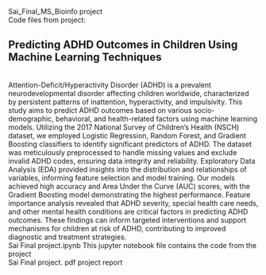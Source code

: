 Sai_Final_MS_Bioinfo project <br/>
Code files from project: <h2> Predicting ADHD Outcomes in Children Using Machine Learning Techniques </h2> <br/>
Attention-Deficit/Hyperactivity Disorder (ADHD) is a prevalent neurodevelopmental disorder affecting children worldwide, characterized by persistent patterns of inattention, hyperactivity, and impulsivity. This study aims to predict ADHD outcomes based on various socio-demographic, behavioral, and health-related factors using machine learning models. Utilizing the 2017 National Survey of Children’s Health (NSCH) dataset, we employed Logistic Regression, Random Forest, and Gradient Boosting classifiers to identify significant predictors of ADHD. The dataset was meticulously preprocessed to handle missing values and exclude invalid ADHD codes, ensuring data integrity and reliability. Exploratory Data Analysis (EDA) provided insights into the distribution and relationships of variables, informing feature selection and model training. Our models achieved high accuracy and Area Under the Curve (AUC) scores, with the Gradient Boosting model demonstrating the highest performance. Feature importance analysis revealed that ADHD severity, special health care needs, and other mental health conditions are critical factors in predicting ADHD outcomes. These findings can inform targeted interventions and support mechanisms for children at risk of ADHD, contributing to improved diagnostic and treatment strategies. <br/>
Sai Final project.ipynb This jupyter notebook file contains the code from the project  <br/>
Sai Final project. pdf project report <br/>

